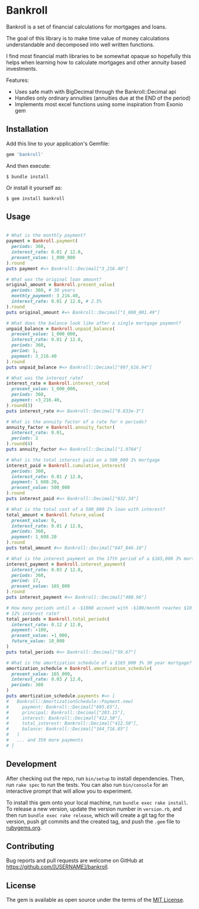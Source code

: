 # Bankroll

Bankroll is a set of financial calculations for mortgages and loans.

The goal of this library is to make time value of money calculations
understandable and decomposed into well written functions.

I find most financial math libraries to be somewhat opaque so hopefully
this helps when learning how to calculate mortgages and other annuity based
investments.

Features:
- Uses safe math with BigDecimal through the Bankroll::Decimal api
- Handles only ordinary annuities (annuities due at the END of the period)
- Implements most excel functions using some inspiration from Exonio gem

## Installation

Add this line to your application's Gemfile:

```ruby
gem 'bankroll'
```

And then execute:

    $ bundle install

Or install it yourself as:

    $ gem install bankroll

## Usage

```ruby

# What is the monthly payment?
payment = Bankroll.payment(
  periods: 360, 
  interest_rate: 0.01 / 12.0,
  present_value: 1_000_000
).round
puts payment #=> Bankroll::Decimal["3_216.40"]

# What was the original loan amount?
original_amount = Bankroll.present_value(
  periods: 360, # 30 years
  monthly_payment: 3_216.40, 
  interest_rate: 0.01 / 12.0, # 2.5%
).round
puts original_amount #=> Bankroll::Decimal["1_000_001.49"]

# What does the balance look like after a single mortgage payment?
unpaid_balance = Bankroll.unpaid_balance(
  present_value: 1_000_000,
  interest_rate: 0.01 / 12.0,
  periods: 360,
  period: 1,
  payment: 3_216.40
).round
puts unpaid_balance #=> Bankroll::Decimal["997_616.94"]

# What was the interest rate?
interest_rate = Bankroll.interest_rate(
  present_value: 1_000_000,
  periods: 360,
  payment: -3_216.40,
).round(3)
puts interest_rate #=> Bankroll::Decimal["0.833e-3"]

# What is the annuity factor of a rate for n periods?
annuity_factor = Bankroll.annuity_factor(
  interest_rate: 0.01,
  periods: 2
).round(4)
puts annuity_factor #=> Bankroll::Decimal["1.9704"]

# What is the total interest paid on a 500_000 1% mortgage
interest_paid = Bankroll.cumulative_interest(
  periods: 360,
  interest_rate: 0.01 / 12.0,
  payment: 1_608.20,
  present_value: 500_000
).round
puts interest_paid #=> Bankroll::Decimal["832.34"]

# What is the total cost of a 500_000 1% loan with interest?
total_amount = Bankroll.future_value(
  present_value: 0,
  interest_rate: 0.01 / 12.0,
  periods: 360,
  payment: 1_608.20
).round
puts total_amount #=> Bankroll::Decimal["647_846.10"]

# What is the interest payment on the 17th period of a $165,000 3% mortgage?
interest_payment = Bankroll.interest_payment(
  interest_rate: 0.03 / 12.0,
  periods: 360,
  period: 17,
  present_value: 165_000
).round
puts interest_payment #=> Bankroll::Decimal["400.96"]

# How many periods until a -$1000 account with -$100/month reaches $10_000 with
# 12% interest rate?
total_periods = Bankroll.total_periods(
  interest_rate: 0.12 / 12.0,
  payment: -100,
  present_value: -1_000,
  future_value: 10_000
)
puts total_periods #=> Bankroll::Decimal["59.67"]

# What is the amortization schedule of a $165_000 3% 30 year mortgage?
amortization_schedule = Bankroll.amortization_schedule(
  present_value: 165_000,
  interest_rate: 0.03 / 12.0,
  periods: 360
)
puts amortization_schedule.payments #=> [
#   Bankroll::AmortizationSchedule::Payment.new(
#     payment: Bankroll::Decimal["695.65"],
#     principal: Bankroll::Decimal["283.15"],
#     interest: Bankroll::Decimal["412.50"],
#     total_interest: Bankroll::Decimal["412.50"],
#     balance: Bankroll::Decimal["164_716.85"]
#   )
#   ... and 359 more payments
# ]

```

## Development

After checking out the repo, run `bin/setup` to install dependencies. Then, run `rake spec` to run the tests. You can also run `bin/console` for an interactive prompt that will allow you to experiment.

To install this gem onto your local machine, run `bundle exec rake install`. To release a new version, update the version number in `version.rb`, and then run `bundle exec rake release`, which will create a git tag for the version, push git commits and the created tag, and push the `.gem` file to [rubygems.org](https://rubygems.org).

## Contributing

Bug reports and pull requests are welcome on GitHub at https://github.com/[USERNAME]/bankroll.

## License

The gem is available as open source under the terms of the [MIT License](https://opensource.org/licenses/MIT).
